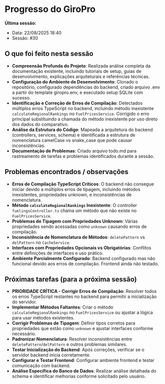 # Progresso do GiroPro

**Última sessão:**
- Data: 22/08/2025 18:40
- Sessão: #30

## O que foi feito nesta sessão
- **Compreensão Profunda do Projeto**: Realizada análise completa da documentação existente, incluindo tutoriais de setup, guias de desenvolvimento, explicações arquiteturais e referências técnicas.
- **Configuração do Ambiente de Desenvolvimento**: Clonado o repositório, configurado dependências do backend, criado arquivo .env a partir do template giropro.env, e executado setup SQLite com sucesso.
- **Identificação e Correção de Erros de Compilação**: Detectados múltiplos erros TypeScript no backend, incluindo método inexistente `calculateRegionalRankings` no `FuelPricesService`. Corrigido o erro principal substituindo a chamada do método inexistente por uso direto dos dados do comparativo.
- **Análise da Estrutura do Código**: Mapeada a arquitetura do backend (controllers, services, schema) e identificada a estrutura de nomenclatura camelCase vs snake_case que pode causar inconsistências.
- **Documentação de Problemas**: Criado arquivo todo.md para rastreamento de tarefas e problemas identificados durante a sessão.

## Problemas encontrados / observações
- **Erros de Compilação TypeScript Críticos**: O backend não consegue iniciar devido a múltiplos erros de tipagem, incluindo métodos inexistentes, propriedades unknown, e inconsistências de nomenclatura.
- **Método `calculateRegionalRankings` Inexistente**: O controller `fuelingsController.ts` chama um método que não existe no `FuelPricesService`.
- **Problemas de Tipagem com Propriedades Unknown**: Várias propriedades sendo acessadas como `unknown` causando erros de compilação.
- **Inconsistência de Nomenclatura de Métodos**: `deletePattern` vs `delPattern` no `CacheService`.
- **Interfaces com Propriedades Opcionais vs Obrigatórias**: Conflitos entre definições de interfaces e uso prático.
- **Ambiente Parcialmente Configurado**: Backend configurado mas não funcional devido aos erros de compilação. Frontend ainda não testado.

## Próximas tarefas (para a próxima sessão)
- **PRIORIDADE CRÍTICA - Corrigir Erros de Compilação**: Resolver todos os erros TypeScript restantes no backend para permitir a inicialização do servidor.
- **Implementar Métodos Faltantes**: Criar o método `calculateRegionalRankings` no `FuelPricesService` ou ajustar a lógica para usar métodos existentes.
- **Corrigir Problemas de Tipagem**: Definir tipos corretos para propriedades que estão como `unknown` e ajustar interfaces conforme necessário.
- **Padronizar Nomenclatura**: Resolver inconsistências entre `deletePattern`/`delPattern` e outros problemas similares.
- **Testar Inicialização do Backend**: Após correções, verificar se o servidor backend inicia corretamente.
- **Configurar e Testar Frontend**: Configurar ambiente frontend e testar comunicação com backend.
- **Análise Específica do Banco de Dados**: Realizar análise detalhada do schema e identificar melhorias conforme solicitado pelo usuário.

